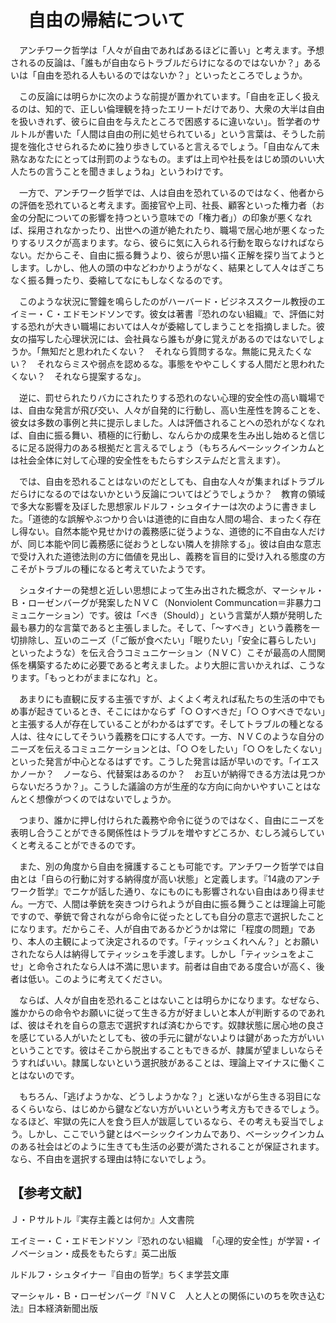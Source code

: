 # 　自由の帰結について

　アンチワーク哲学は「人々が自由であればあるほどに善い」と考えます。予想されるの反論は、「誰もが自由ならトラブルだらけになるのではないか？」あるいは「自由を恐れる人もいるのではないか？」といったところでしょうか。

　この反論には明らかに次のような前提が置かれています。「自由を正しく扱えるのは、知的で、正しい倫理観を持ったエリートだけであり、大衆の大半は自由を扱いきれず、彼らに自由を与えたところで困惑するに違いない」。哲学者のサルトルが書いた「人間は自由の刑に処せられている」という言葉は、そうした前提を強化させられるために独り歩きしていると言えるでしょう。「自由なんて未熟なあなたにとっては刑罰のようなもの。まずは上司や社長をはじめ頭のいい大人たちの言うことを聞きましょうね」というわけです。

　一方で、アンチワーク哲学では、人は自由を恐れているのではなく、他者からの評価を恐れていると考えます。面接官や上司、社長、顧客といった権力者（お金の分配についての影響を持つという意味での「権力者」）の印象が悪くなれば、採用されなかったり、出世への道が絶たれたり、職場で居心地が悪くなったりするリスクが高まります。なら、彼らに気に入られる行動を取らなければならない。だからこそ、自由に振る舞うより、彼らが思い描く正解を探り当てようとします。しかし、他人の頭の中などわかりようがなく、結果として人々はぎこちなく振る舞ったり、委縮してなにもしなくなるのです。

　このような状況に警鐘を鳴らしたのがハーバード・ビジネススクール教授のエイミー・Ｃ・エドモンドソンです。彼女は著書『恐れのない組織』で、評価に対する恐れが大きい職場においては人々が委縮してしまうことを指摘しました。彼女の描写した心理状況には、会社員なら誰もが身に覚えがあるのではないでしょうか。「無知だと思われたくない？　それなら質問するな。無能に見えたくない？　それならミスや弱点を認めるな。事態をややこしくする人間だと思われたくない？　それなら提案するな」。

　逆に、罰せられたりバカにされたりする恐れのない心理的安全性の高い職場では、自由な発言が飛び交い、人々が自発的に行動し、高い生産性を誇ることを、彼女は多数の事例と共に提示しました。人は評価されることへの恐れがなくなれば、自由に振る舞い、積極的に行動し、なんらかの成果を生み出し始めると信じるに足る説得力のある根拠だと言えるでしょう（もちろんベーシックインカムとは社会全体に対して心理的安全性をもたらすシステムだと言えます）。

　では、自由を恐れることはないのだとしても、自由な人々が集まればトラブルだらけになるのではないかという反論についてはどうでしょうか？　教育の領域で多大な影響を及ぼした思想家ルドルフ・シュタイナーは次のように書きました。「道徳的な誤解やぶつかり合いは道徳的に自由な人間の場合、まったく存在し得ない。自然本能や見せかけの義務感に従うような、道徳的に不自由な人だけが、同じ本能や同じ義務感に従おうとしない隣人を排除する」。彼は自由な意志で受け入れた道徳法則の方に価値を見出し、義務を盲目的に受け入れる態度の方こそがトラブルの種になると考えていたようです。

　シュタイナーの発想と近しい思想によって生み出された概念が、マーシャル・Ｂ・ローゼンバーグが発案したＮＶＣ（Nonviolent Communcation＝非暴力コミュニケーション）です。彼は「べき（Should）」という言葉が人類が発明した最も暴力的な言葉であると主張しました。そして、「～すべき」という義務を一切排除し、互いのニーズ（「ご飯が食べたい」「眠りたい」「安全に暮らしたい」といったような）を伝え合うコミュニケーション（ＮＶＣ）こそが最高の人間関係を構築するために必要であると考えました。より大胆に言いかえれば、こうなります。「もっとわがままになれ」と。

　あまりにも直観に反する主張ですが、よくよく考えれば私たちの生活の中でもめ事が起きているとき、そこにはかならず「○ ○すべきだ」「○ ○すべきでない」と主張する人が存在していることがわかるはずです。そしてトラブルの種となる人は、往々にしてそういう義務を口にする人です。一方、ＮＶＣのような自分のニーズを伝えるコミュニケーションとは、「○ ○をしたい」「○ ○をしたくない」といった発言が中心となるはずです。こうした発言は話が早いのです。「イエスかノーか？　ノーなら、代替案はあるのか？　お互いが納得できる方法は見つからないだろうか？」。こうした議論の方が生産的な方向に向かいやすいことはなんとく想像がつくのではないでしょうか。

　つまり、誰かに押し付けられた義務や命令に従うのではなく、自由にニーズを表明し合うことができる関係性はトラブルを増やすどころか、むしろ減らしていくと考えることができるのです。

　また、別の角度から自由を擁護することも可能です。アンチワーク哲学では自由とは「自らの行動に対する納得度が高い状態」と定義します。『14歳のアンチワーク哲学』でニケが話した通り、なにものにも影響されない自由はあり得ません。一方で、人間は拳銃を突きつけられようが自由に振る舞うことは理論上可能ですので、拳銃で脅されながら命令に従ったとしても自分の意志で選択したことになります。だからこそ、人が自由であるかどうかは常に「程度の問題」であり、本人の主観によって決定されるのです。「ティッシュくれへん？」とお願いされたなら人は納得してティッシュを手渡します。しかし「ティッシュをよこせ」と命令されたなら人は不満に思います。前者は自由である度合いが高く、後者は低い。このように考えてください。

　ならば、人々が自由を恐れることはないことは明らかになります。なぜなら、誰かからの命令やお願いに従って生きる方が好ましいと本人が判断するのであれば、彼はそれを自らの意志で選択すれば済むからです。奴隷状態に居心地の良さを感じている人がいたとしても、彼の手元に鍵がないよりは鍵があった方がいいということです。彼はそこから脱出することもできるが、隷属が望ましいならそうすればいい。隷属しないという選択肢があることは、理論上マイナスに働くことはないのです。

　もちろん、「逃げようかな、どうしようかな？」と迷いながら生きる羽目になるくらいなら、はじめから鍵などない方がいいという考え方もできるでしょう。なるほど、牢獄の先に人を食う巨人が跋扈しているなら、その考えも妥当でしょう。しかし、ここでいう鍵とはベーシックインカムであり、ベーシックインカムのある社会はどのように生きても生活の必要が満たされることが保証されます。なら、不自由を選択する理由は特にないでしょう。

## 【参考文献】
Ｊ・Ｐサルトル『実存主義とは何か』人文書院

エイミー・Ｃ・エドモンドソン『恐れのない組織　「心理的安全性」が学習・イノベーション・成長をもたらす』英二出版

ルドルフ・シュタイナー『自由の哲学』ちくま学芸文庫

マーシャル・Ｂ・ローゼンバーグ『ＮＶＣ　人と人との関係にいのちを吹き込む法』日本経済新聞出版